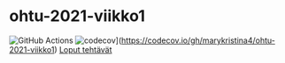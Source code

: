 # ohtu-2021-viikko1
![GitHub Actions](https://github.com/mluukkai/ohtu-viikko1-s2020/workflows/Java%20CI%20with%20Gradle/badge.svg)
![codecov](https://codecov.io/gh/marykristina4/ohtu-2021-viikko1/branch/main/graph/badge.svg?token=CJEC21LPLP)](https://codecov.io/gh/marykristina4/ohtu-2021-viikko1)
[Loput tehtävät](https://github.com/marykristina4/ohtu-2021-viikot1-3)
